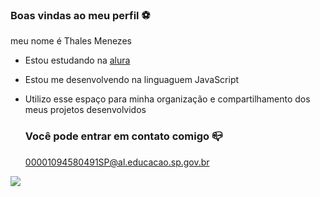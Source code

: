 ### Boas vindas ao meu perfil ⚽ 

meu nome é Thales Menezes

- Estou estudando na [alura](https://www.alura.com.br)
- Estou me desenvolvendo na linguaguem JavaScript
- Utilizo esse espaço para minha organização e compartilhamento dos meus projetos desenvolvidos

  ### Você pode entrar em contato comigo 📪

  00001094580491SP@al.educacao.sp.gov.br


![](https://media1.tenor.com/m/PKKCAakpBZIAAAAC/neyney-neymar.gif)

